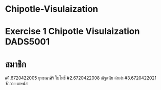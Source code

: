 # Chipotle-Visulaization
# Exercise 1 Chipotle Visulaization DADS5001
# สมาชิก 
#1.6720422005 ยุทธณาศิริ ใบโพธิ์
#2.6720422008 ณัฐดนัย คำเผ่า
#3.6720422021 จักกาย เกษนัส
